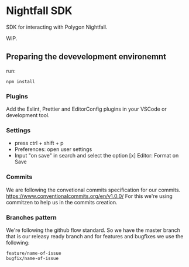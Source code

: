 # Nightfall SDK

SDK for interacting with Polygon Nightfall.

WIP.

## Preparing the devevelopment environemnt

run:

```
npm install
```

### Plugins

Add the Eslint, Prettier and EditorConfig plugins in your VSCode or development tool.

### Settings

- press ctrl + shift + p
- Preferences: open user settings
- Input "on save" in search and select the option [x] Editor: Format on Save

### Commits

We are following the convetional commits specification for our commits.
https://www.conventionalcommits.org/en/v1.0.0/
For this we're using commitzen to help us in the commits creation.

### Branches pattern

We're following the github flow standard. So we have the master branch that is our releasy ready branch and for features and bugfixes we use the following:

```
feature/name-of-issue
bugfix/name-of-issue
```
